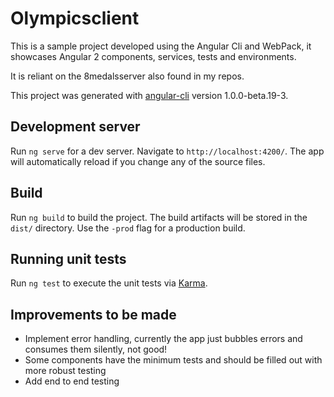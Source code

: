 # Olympicsclient

This is a sample project developed using the Angular Cli and WebPack, it showcases Angular 2 components, services, tests and environments.

It is reliant on the 8medalsserver also found in my repos.

This project was generated with [angular-cli](https://github.com/angular/angular-cli) version 1.0.0-beta.19-3.

## Development server
Run `ng serve` for a dev server. Navigate to `http://localhost:4200/`. The app will automatically reload if you change any of the source files.

## Build

Run `ng build` to build the project. The build artifacts will be stored in the `dist/` directory. Use the `-prod` flag for a production build.

## Running unit tests

Run `ng test` to execute the unit tests via [Karma](https://karma-runner.github.io).

## Improvements to be made

* Implement error handling, currently the app just bubbles errors and consumes them silently, not good!
* Some components have the minimum tests and should be filled out with more robust testing
* Add end to end testing
